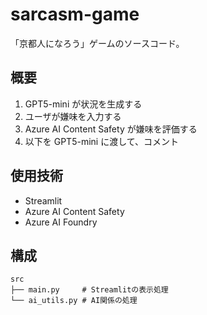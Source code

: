 # sarcasm-game

「京都人になろう」ゲームのソースコード。  

## 概要

1. GPT5-mini が状況を生成する
2. ユーザが嫌味を入力する
3. Azure AI Content Safety が嫌味を評価する
4. 以下を GPT5-mini に渡して、コメント


## 使用技術

- Streamlit
- Azure AI Content Safety
- Azure AI Foundry

## 構成

```
src
├── main.py     # Streamlitの表示処理
└── ai_utils.py # AI関係の処理
```
